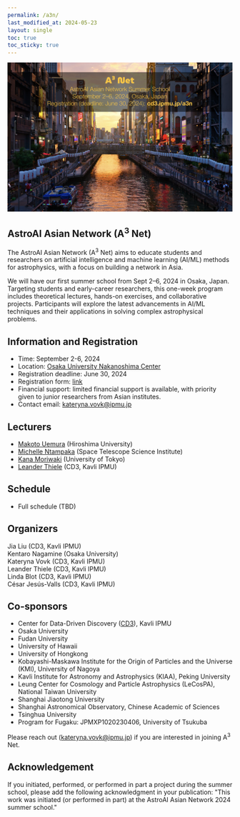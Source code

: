 ```yaml
---
permalink: /a3n/
last_modified_at: 2024-05-23
layout: single
toc: true
toc_sticky: true
---
```


![banner](/_images/a3n_summerschool2024.png)

## AstroAI Asian Network (A<sup>3</sup> Net)
The AstroAI Asian Network (A<sup>3</sup> Net) aims to educate students and researchers on artificial intelligence and machine learning (AI/ML) methods for astrophysics, with a focus on building a network in Asia. 

We will have our first summer school from Sept 2–6, 2024 in Osaka, Japan. Targeting students and early-career researchers, this one-week program includes theoretical lectures, hands-on exercises, and collaborative projects. Participants will explore the latest advancements in AI/ML techniques and their applications in solving complex astrophysical problems. 

## Information and Registration

* Time: September 2-6, 2024
* Location: [Osaka University Nakanoshima Center](https://www.onc.osaka-u.ac.jp/)
* Registration deadline: June 30, 2024
* Registration form: [link](https://forms.gle/VtDG6R1oWzVV9ckY6)
* Financial support: limited financial support is available, with priority given to junior researchers from Asian institutes.
* Contact email: kateryna.vovk@ipmu.jp
<!--- * Slack and Zoom: please find the info in the announcement email --->
<!--- List of participants --->

## Lecturers

* [Makoto Uemura](https://home.hiroshima-u.ac.jp/uemuram/) (Hiroshima University)
* [Michelle Ntampaka](https://www.stsci.edu/~mntampaka/) (Space Telescope Science Institute)
* [Kana Moriwaki](https://www-utap.phys.s.u-tokyo.ac.jp/~moriwaki/) (University of Tokyo)
* [Leander Thiele](https://leanderthiele.github.io/) (CD3, Kavli IPMU)

## Schedule

* Full schedule (TBD)

## Organizers

Jia Liu (CD3, Kavli IPMU)\
Kentaro Nagamine (Osaka University)\
Kateryna Vovk (CD3, Kavli IPMU)\
Leander Thiele (CD3, Kavli IPMU)\
Linda Blot (CD3, Kavli IPMU)\
César Jesús-Valls (CD3, Kavli IPMU)

## Co-sponsors

* Center for Data-Driven Discovery ([CD3](https://cd3.ipmu.jp/)), Kavli IPMU
* Osaka University
* Fudan University
* University of Hawaii
* University of Hongkong
* Kobayashi-Maskawa Institute for the Origin of Particles and the Universe (KMI), University of Nagoya
* Kavli Institute for Astronomy and Astrophysics (KIAA), Peking University
* Leung Center for Cosmology and Particle Astrophysics (LeCosPA), National Taiwan University
* Shanghai Jiaotong University
* Shanghai Astronomical Observatory, Chinese Academic of Sciences
* Tsinghua University
* Program for Fugaku: JPMXP1020230406, University of Tsukuba

Please reach out (kateryna.vovk@ipmu.jp) if you are interested in joining A<sup>3</sup> Net.

## Acknowledgement

If you initiated, performed, or performed in part a project during the summer school, please add the following acknowledgment in your publication: "This work was initiated (or performed in part) at the AstroAI Asian Network 2024 summer school."
